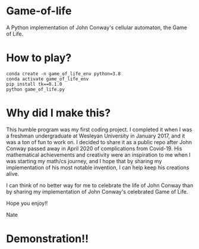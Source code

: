 # Game-of-life
A Python implementation of John Conway's cellular automaton, the Game of Life.

# How to play?

```
conda create -n game_of_life_env python=3.8
conda activate game_of_life_env
pip install tk==0.1.0
python game_of_life.py
```

# Why did I make this?

This humble program was my first coding project. I completed it when I was a freshman undergraduate at Wesleyan University in January 2017, and it was a ton of fun to work on. I decided to share it as a public repo after John Conway passed away in April 2020 of complications from Covid-19. His mathematical achievements and creativity were an inspiration to me when I was starting my math/cs journey, and I hope that by sharing my implementation of his most notable invention, I can help keep his creations alive. 

I can think of no better way for me to celebrate the life of John Conway than by sharing my implementation of John Conway's celebrated Game of Life.

Hope you enjoy!!

Nate

# Demonstration!!
